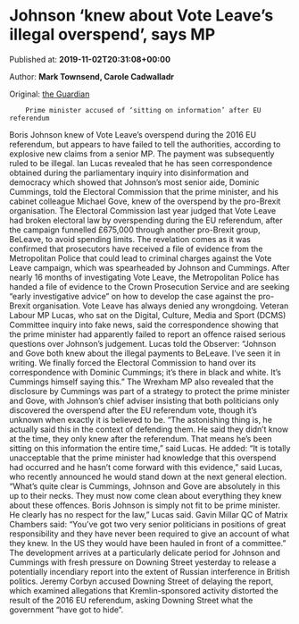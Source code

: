 
# Johnson ‘knew about Vote Leave’s illegal overspend’, says MP

Published at: **2019-11-02T20:31:08+00:00**

Author: **Mark Townsend, Carole Cadwalladr**

Original: [the Guardian](https://www.theguardian.com/politics/2019/nov/02/boris-johnson-vote-leave-overspend-eu-referendum-labour-mp-ian-lucas)


        Prime minister accused of ‘sitting on information’ after EU referendum
      
Boris Johnson knew of Vote Leave’s overspend during the 2016 EU referendum, but appears to have failed to tell the authorities, according to explosive new claims from a senior MP. The payment was subsequently ruled to be illegal.
Ian Lucas revealed that he has seen correspondence obtained during the parliamentary inquiry into disinformation and democracy which showed that Johnson’s most senior aide, Dominic Cummings, told the Electoral Commission that the prime minister, and his cabinet colleague Michael Gove, knew of the overspend by the pro-Brexit organisation.
The Electoral Commission last year judged that Vote Leave had broken electoral law by overspending during the EU referendum, after the campaign funnelled £675,000 through another pro-Brexit group, BeLeave, to avoid spending limits.
The revelation comes as it was confirmed that prosecutors have received a file of evidence from the Metropolitan Police that could lead to criminal charges against the Vote Leave campaign, which was spearheaded by Johnson and Cummings.
After nearly 16 months of investigating Vote Leave, the Metropolitan Police has handed a file of evidence to the Crown Prosecution Service and are seeking “early investigative advice” on how to develop the case against the pro-Brexit organisation. Vote Leave has always denied any wrongdoing.
Veteran Labour MP Lucas, who sat on the Digital, Culture, Media and Sport (DCMS) Committee inquiry into fake news, said the correspondence showing that the prime minister had apparently failed to report an offence raised serious questions over Johnson’s judgement.
Lucas told the Observer: “Johnson and Gove both knew about the illegal payments to BeLeave. I’ve seen it in writing. We finally forced the Electoral Commission to hand over its correspondence with Dominic Cummings; it’s there in black and white. It’s Cummings himself saying this.”
The Wrexham MP also revealed that the disclosure by Cummings was part of a strategy to protect the prime minister and Gove, with Johnson’s chief adviser insisting that both politicians only discovered the overspend after the EU referendum vote, though it’s unknown when exactly it is believed to be.
“The astonishing thing is, he actually said this in the context of defending them. He said they didn’t know at the time, they only knew after the referendum. That means he’s been sitting on this information the entire time,” said Lucas.
He added: “It is totally unacceptable that the prime minister had knowledge that this overspend had occurred and he hasn’t come forward with this evidence,” said Lucas, who recently announced he would stand down at the next general election.
“What’s quite clear is Cummings, Johnson and Gove are absolutely in this up to their necks. They must now come clean about everything they knew about these offences. Boris Johnson is simply not fit to be prime minister. He clearly has no respect for the law,” Lucas said.
Gavin Millar QC of Matrix Chambers said: “You’ve got two very senior politicians in positions of great responsibility and they have never been required to give an account of what they knew. In the US they would have been hauled in front of a committee.”
The development arrives at a particularly delicate period for Johnson and Cummings with fresh pressure on Downing Street yesterday to release a potentially incendiary report into the extent of Russian interference in British politics.
Jeremy Corbyn accused Downing Street of delaying the report, which examined allegations that Kremlin-sponsored activity distorted the result of the 2016 EU referendum, asking Downing Street what the government “have got to hide”.
